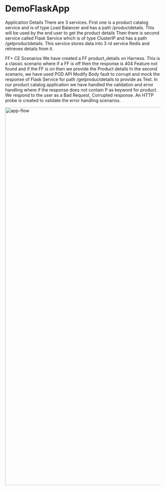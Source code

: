 # DemoFlaskApp

Application Details
There are 3 services. First one is a product catalog service and is of type Load Balancer and has a path /productdetails. This will be used by the end user to get the product details
Then there is second service called Flask Service which is of type ClusterIP and has a path /getproductdetails. This service stores data into 3 rd service Redis and retrieves details from it.

FF+ CE Scenarios
We have created a FF product_details on Harness. This is a classic scenario where if a FF is off then the response is 404 Feature not found and if the FF is on then we provide the Product details
In the second scenario, we have used POD API Modify Body fault to corrupt and mock the response of Flask Service for path /getproductdetails to provide as Test. In our product catalog application we have handled the validation and error handling  where if the response does not contain P as keyword for product. We respond to the user as a Bad Request, Corrupted response. An HTTP probe is created to validate the error handling scenarios.



<img width="1220" alt="app-flow" src="https://github.com/user-attachments/assets/070859d1-ab92-4a20-8589-879977b20ddf">
